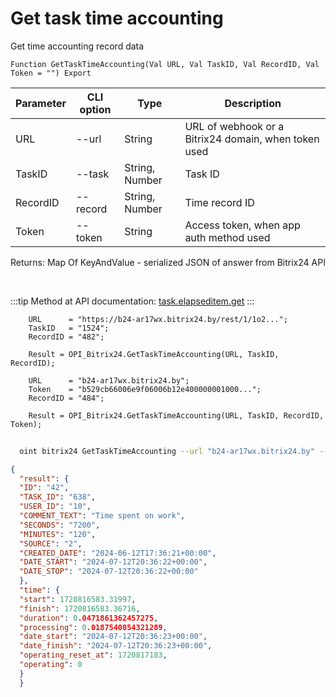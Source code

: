 ﻿---
sidebar_position: 4
---

# Get task time accounting
 Get time accounting record data



`Function GetTaskTimeAccounting(Val URL, Val TaskID, Val RecordID, Val Token = "") Export`

  | Parameter | CLI option | Type | Description |
  |-|-|-|-|
  | URL | --url | String | URL of webhook or a Bitrix24 domain, when token used |
  | TaskID | --task | String, Number | Task ID |
  | RecordID | --record | String, Number | Time record ID |
  | Token | --token | String | Access token, when app auth method used |

  
  Returns:  Map Of KeyAndValue - serialized JSON of answer from Bitrix24 API

<br/>

:::tip
Method at API documentation: [task.elapseditem.get](https://dev.1c-bitrix.ru/rest_help/tasks/task/elapseditem/get.php)
:::
<br/>


```bsl title="Code example"
    URL      = "https://b24-ar17wx.bitrix24.by/rest/1/1o2...";
    TaskID   = "1524";
    RecordID = "482";

    Result = OPI_Bitrix24.GetTaskTimeAccounting(URL, TaskID, RecordID);

    URL      = "b24-ar17wx.bitrix24.by";
    Token    = "b529cb66006e9f06006b12e400000001000...";
    RecordID = "484";

    Result = OPI_Bitrix24.GetTaskTimeAccounting(URL, TaskID, RecordID, Token);
```



```sh title="CLI command example"
    
  oint bitrix24 GetTaskTimeAccounting --url "b24-ar17wx.bitrix24.by" --task "1088" --record "308" --token "fe3fa966006e9f06006b12e400000001000..."

```

```json title="Result"
{
  "result": {
  "ID": "42",
  "TASK_ID": "638",
  "USER_ID": "10",
  "COMMENT_TEXT": "Time spent on work",
  "SECONDS": "7200",
  "MINUTES": "120",
  "SOURCE": "2",
  "CREATED_DATE": "2024-06-12T17:36:21+00:00",
  "DATE_START": "2024-07-12T20:36:22+00:00",
  "DATE_STOP": "2024-07-12T20:36:22+00:00"
  },
  "time": {
  "start": 1720816583.31997,
  "finish": 1720816583.36716,
  "duration": 0.0471861362457275,
  "processing": 0.0187540054321289,
  "date_start": "2024-07-12T20:36:23+00:00",
  "date_finish": "2024-07-12T20:36:23+00:00",
  "operating_reset_at": 1720817183,
  "operating": 0
  }
  }
```
